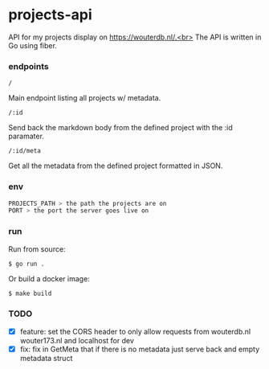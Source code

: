 # projects-api

API for my projects display on https://wouterdb.nl/.<br>
The API is written in Go using fiber.<br>

### endpoints
```
/
```
Main endpoint listing all projects w/ metadata.

```
/:id
```
Send back the markdown body from the defined project with the :id paramater.

```
/:id/meta
```
Get all the metadata from the defined project formatted in JSON.

### env
```sh
PROJECTS_PATH > the path the projects are on
PORT > the port the server goes live on
```

### run

Run from source:
```sh
$ go run .
```

Or build a docker image:
```
$ make build
```

### TODO

- [x] feature: set the CORS header to only allow requests from wouterdb.nl wouter173.nl and localhost for dev
- [x] fix: fix in GetMeta that if there is no metadata just serve back and empty metadata struct
